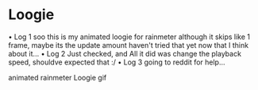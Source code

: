 # Loogie
• Log 1 soo this is my animated loogie for rainmeter although it skips like 1 frame, maybe its the update amount haven't tried that yet now that I think about it...
• Log 2 Just checked, and All it did was change the playback speed, shouldve expected that :/
• Log 3 going to reddit for help...

animated rainmeter Loogie gif
